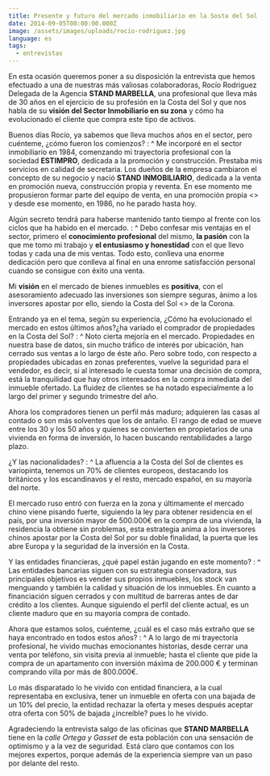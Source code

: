 ```yaml
---
title: Presente y futuro del mercado inmobiliario en la Sosta del Sol
date: 2014-09-05T00:00:00.000Z
image: /assets/images/uploads/rocio-rodriguez.jpg
language: es
tags:
  - entrevistas
---
```


En esta ocasión queremos poner a su disposición la entrevista que hemos efectuado a una de nuestras más valiosas colaboradoras, Rocío Rodriguez  Delegada de la Agencia **STAND MARBELLA**, una profesional que lleva más de 30 años en el ejercicio de su profesión en la Costa del Sol y que nos habla de su **visión del Sector Inmobiliario en su zona** y cómo ha evolucionado el cliente que compra este tipo de activos.

Buenos días Rocío, ya sabemos que lleva muchos años en el sector, pero cuénteme, ¿cómo fueron los comienzos?
: ^
  Me incorporé en el sector inmobiliario en 1984, comenzando mi trayectoria profesional con la sociedad **ESTIMPRO**, dedicada a la promoción y construcción. Prestaba mis servicios en calidad de secretaria. Los dueños de la empresa cambiaron el concepto de su negocio y nació **STAND INMOBILIARIO**, dedicada a la venta en promoción nueva, construcción propia y reventa. En ese  momento me propusieron formar parte del equipo de venta, en una promoción propia <<RESIDENCIAL XARBLANCA>> y desde ese momento, en 1986, no he parado hasta hoy.

Algún secreto tendrá para haberse mantenido tanto tiempo al frente con los ciclos que ha habido en el mercado.
: ^
  Debo confesar mis ventajas en el sector, primero el **conocimiento profesional** del mismo, **la pasión** con la que me tomo mi trabajo y **el entusiasmo y honestidad** con el que llevo todas y cada una de mis ventas. Todo esto, conlleva una enorme dedicación pero que conlleva al final en una enrome satisfacción personal cuando se consigue con éxito una venta.

  Mi **visión** en el mercado de bienes inmuebles es <b>positiva</b>, con el asesoramiento adecuado las inversiones son siempre seguras, ánimo a los inversores apostar por ello, siendo la Costa del Sol <<LA JOYA>> de la Corona.

Entrando ya en el tema, según su experiencia, ¿Cómo ha evolucionado el mercado en estos últimos años?¿ha variado el comprador de propiedades en la Costa del Sol?
: ^
  Noto cierta mejoría en el mercado. Propiedades en nuestra base de datos, sin mucho tráfico de interés por ubicación,  han cerrado sus ventas a lo largo de éste año. Pero sobre todo, con respecto a propiedades ubicadas en zonas preferentes, vuelve la seguridad para el vendedor, es decir, si al  interesado le cuesta tomar una decisión de  compra, está la tranquilidad que hay otros interesados en la compra inmediata del inmueble ofertado. La fluidez de clientes se ha notado especialmente a lo largo del primer y segundo trimestre del año.

  Ahora los compradores tienen un perfil más maduro; adquieren las casas al contado o son más solventes que los de antaño. El  rango de edad se mueve entre los 30 y los 50 años y quienes se convierten en propietarios de una vivienda en forma de inversión, lo hacen buscando rentabilidades a largo plazo.

¿Y las nacionalidades?
: ^
  La afluencia a la Costa del Sol de clientes es variopinta, tenemos un 70% de clientes europeos, destacando los británicos y los escandinavos y el resto, mercado español, en su mayoría del norte.

  El mercado ruso entró con fuerza en la zona y últimamente el mercado chino viene pisando fuerte, siguiendo la ley para obtener residencia en el país, por una inversión mayor de 500.000€ en la compra de una vivienda, la residencia la obtiene sin problemas, esta estrategia anima  a los inversores chinos apostar por la Costa del Sol por su doble finalidad, la puerta que les abre Europa y la seguridad de la inversión en la Costa.

Y las entidades financieras, ¿qué papel están jugando en este momento?
: ^
  Las entidades bancarias siguen con su estrategia conservadora, sus principales objetivos es vender sus propios inmuebles, los stock van menguando y también la calidad y situación de los inmuebles. En cuanto a financiación siguen cerrados y con multitud de barreras antes de dar crédito a los clientes. Aunque siguiendo el perfil del cliente actual, es un cliente maduro que en su mayoría compra de contado.

Ahora que estamos solos, cuénteme, ¿cuál es el caso más extraño que se haya encontrado en todos estos años?
: ^
  A lo largo de mi trayectoria profesional, he vivido muchas emocionantes historias, desde cerrar una venta por teléfono, sin visita previa al inmueble; hasta el cliente que pide la compra de un apartamento con inversión máxima de 200.000 € y terminan comprando villa por más de 800.000€.

  Lo más disparatado lo he vivido con entidad financiera, a la cual representaba en exclusiva, tener un inmueble en oferta con una bajada de un 10% del precio, la entidad rechazar la oferta y meses después aceptar otra oferta con 50% de bajada  ¿increíble? pues lo he vivido.

Agradeciendo la entrevista salgo de las oficinas que **STAND MARBELLA** tiene en la *calle Ortega y Gasset* de esta población con una sensación de optimismo y a la vez de seguridad. Está claro que contamos con los mejores expertos, porque además de la experiencia siempre van un paso por delante del resto.

